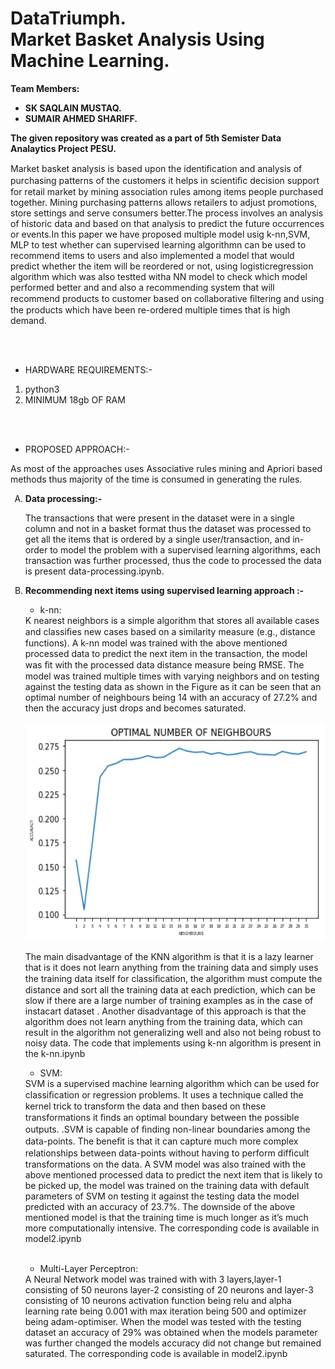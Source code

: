 # DataTriumph.<br/>Market Basket Analysis Using Machine Learning.

<b>Team Members:</b> 
<ul>
<li><b>SK SAQLAIN MUSTAQ.</b></li>
<li><b>SUMAIR AHMED SHARIFF.</b></li>
</ul>
<b>The given repository was created as a part of 5th Semister Data Analaytics Project PESU.</b>


Market basket analysis is based upon the identiﬁcation and analysis of purchasing patterns of the customers it helps in scientiﬁc decision support for retail market by mining association rules among items people purchased together. Mining purchasing patterns allows retailers to adjust promotions, store settings and serve consumers better.The process involves an analysis of historic data and based on that analysis to predict the future occurrences or events.In this paper we have proposed multiple model usig k-nn,SVM, MLP to test whether can supervised learning algorithmn can be used to recommend items to users and also implemented a model that would predict whether the item will be reordered or not, using logisticregression algorithm which was also testted witha NN model to check which model performed better and and also a recommending system that will recommend products to customer based on collaborative ﬁltering and using the products which have been re-ordered multiple times that is high demand. 

<br/>
<br/>
<ul><li>HARDWARE REQUIREMENTS:-</li></ul>
<ul><li type=1>python3</li><li type=1>MINIMUM 18gb OF RAM</li></ul>
<br/>
<br/>
<ul><li>PROPOSED APPROACH:-</li></ul>
As most of the approaches uses Associative rules mining and Apriori based methods thus majority of the time is consumed in generating the rules.

<ul><li type='A'><b>Data processing:-</b></li> 
<p>The transactions that were present in the dataset were in a single column and not in a basket format thus the dataset was processed to get all the items that is ordered by a single user/transaction, and in-order to model the problem with a supervised learning algorithms, each transaction was further processed, thus the code to processed the data is present data-processing.ipynb. </p>
 
<li type='A'><b>Recommending next items using supervised learning approach :-</b></li>
 <ul><li> k-nn:</li></ul>K nearest neighbors is a simple algorithm that stores all available cases and classiﬁes new cases based on a similarity measure (e.g., distance functions). A k-nn model was trained with the above mentioned processed data to predict the next item in the transaction, the model was ﬁt with the processed data distance measure being RMSE. The model was trained multiple times with varying neighbors and on testing against the testing data as shown in the Figure as it can be seen that an optimal number of neighbours being 14 with an accuracy of 27.2% and then the accuracy just drops and becomes saturated. 
<p align="left">
  <img src="neighbours.png" width="500" height="350">
</p>
The main disadvantage of the KNN algorithm is that it is a lazy learner that is it does not learn anything from the training data and simply uses the training data itself for classiﬁcation,  the algorithm must compute the distance and sort all the training data at each prediction, which can be slow if there are a large number of training examples as in the case of instacart dataset . Another disadvantage of this approach is that the algorithm does not learn anything from the training data, which can result in the algorithm not generalizing well and also not being robust to noisy data. 
The code that implements using k-nn algorithm is present in the k-nn.ipynb

<ul><li> SVM:</li></ul> SVM is a supervised machine learning algorithm which can be used for classiﬁcation or regression problems. It uses a technique called the kernel trick to transform the data and then based on these transformations it ﬁnds an optimal boundary between the possible outputs. .SVM is capable of ﬁnding non-linear boundaries among the data-points. The beneﬁt is that it can capture much more complex relationships between data-points without having to perform difﬁcult transformations on the data. A SVM model was also trained with the above mentioned processed data to predict the next item that is likely to be picked up, the model was trained on the training data with default parameters of SVM on testing it against the testing data the model predicted with an accuracy of 23.7%. 
The downside of the above mentioned model is that the training time is much longer as it’s much more computationally intensive.
The corresponding code is available in model2.ipynb
<br/>
<br/>
<ul><li> Multi-Layer Perceptron:</li></ul>A Neural Network model was trained with with 3 layers,layer-1 consisting of 50 neurons layer-2 consisting of 20 neurons and layer-3 consisting of 10 neurons activation function being relu and alpha learning rate being 0.001 with max iteration being 500 and optimizer being adam-optimiser. When the model was tested with the testing dataset an accuracy of 29% was obtained when the models parameter was further changed the models accuracy did not change but remained saturated.
The corresponding code is available in model2.ipynb


</ul>
